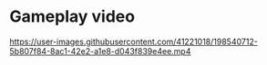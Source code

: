 # Gameplay video

https://user-images.githubusercontent.com/41221018/198540712-5b807f84-8ac1-42e2-a1e8-d043f839e4ee.mp4
